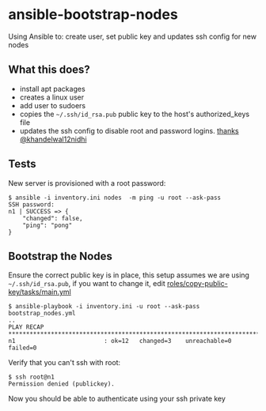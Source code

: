 # ansible-bootstrap-nodes
Using Ansible to: create user, set public key and updates ssh config for new nodes

## What this does?

- install apt packages
- creates a linux user
- add user to sudoers
- copies the `~/.ssh/id_rsa.pub` public key to the host's authorized_keys file
- updates the ssh config to disable root and password logins. [thanks @khandelwal12nidhi](https://medium.com/@khandelwal12nidhi/setup-ssh-key-and-initial-user-using-ansible-playbook-61eabbb0dba4)

## Tests

New server is provisioned with a root password:

```
$ ansible -i inventory.ini nodes  -m ping -u root --ask-pass
SSH password:
n1 | SUCCESS => {
    "changed": false,
    "ping": "pong"
}
```

## Bootstrap the Nodes

Ensure the correct public key is in place, this setup assumes we are using `~/.ssh/id_rsa.pub`, if you want to change it, edit [roles/copy-public-key/tasks/main.yml](roles/copy-public-key/tasks/main.yml)

```
$ ansible-playbook -i inventory.ini -u root --ask-pass bootstrap_nodes.yml
..
PLAY RECAP *************************************************************************************************************************************************************************************************
n1                         : ok=12   changed=3    unreachable=0    failed=0
```

Verify that you can't ssh with root:

```
$ ssh root@n1
Permission denied (publickey).
```

Now you should be able to authenticate using your ssh private key
